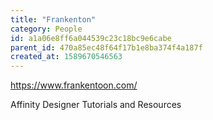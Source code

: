 ```yaml
---
title: "Frankenton"
category: People
id: a1a06e8ff6a044539c23c18bc9e6cabe
parent_id: 470a85ec48f64f17b1e8ba374f4a187f
created_at: 1589670546563
---
```


https://www.frankentoon.com/

Affinity Designer
Tutorials and Resources
                
